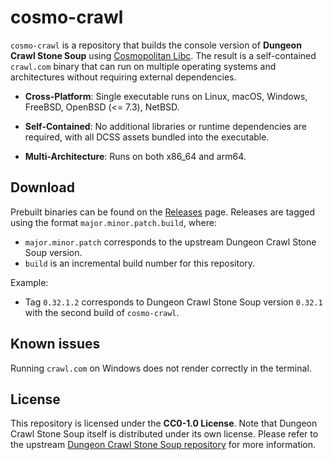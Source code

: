 # cosmo-crawl

`cosmo-crawl` is a repository that builds the console version of **Dungeon Crawl Stone Soup** using [Cosmopolitan Libc](https://justine.lol/cosmopolitan/). The result is a self-contained `crawl.com` binary that can run on multiple operating systems and architectures without requiring external dependencies.

- **Cross-Platform**: Single executable runs on Linux, macOS, Windows, FreeBSD, OpenBSD (<= 7.3), NetBSD.

- **Self-Contained**: No additional libraries or runtime dependencies are required, with all DCSS assets bundled into the executable.

- **Multi-Architecture**: Runs on both x86_64 and arm64.

## Download  

Prebuilt binaries can be found on the [Releases](https://github.com/bjia56/cosmo-crawl/releases) page. Releases are tagged using the format `major.minor.patch.build`, where:  
- `major.minor.patch` corresponds to the upstream Dungeon Crawl Stone Soup version.  
- `build` is an incremental build number for this repository.  

Example:  
- Tag `0.32.1.2` corresponds to Dungeon Crawl Stone Soup version `0.32.1` with the second build of `cosmo-crawl`.

## Known issues

Running `crawl.com` on Windows does not render correctly in the terminal.

## License  

This repository is licensed under the **CC0-1.0 License**. Note that Dungeon Crawl Stone Soup itself is distributed under its own license. Please refer to the upstream [Dungeon Crawl Stone Soup repository](https://github.com/crawl/crawl) for more information.  
